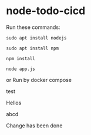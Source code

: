 # node-todo-cicd

Run these commands:


`sudo apt install nodejs`


`sudo apt install npm`


`npm install`

`node app.js`

or Run by docker compose

test

Hellos

abcd


 Change has been done 
